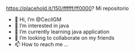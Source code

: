  https://placehold.it/150/ffffff/ff0000? Mi repositorio

- 👋 Hi, I’m @CecilGM
- 👀 I’m interested in java
- 🌱 I’m currently learning java application
- 💞️ I’m looking to collaborate  on my friends
- 📫 How to reach me ...

<!---
CecilGM/CecilGM is a ✨ special ✨ repository because its `README.md` (this file) appears on your GitHub profile.
You can click the Preview link to take a look at your changes.
--->
